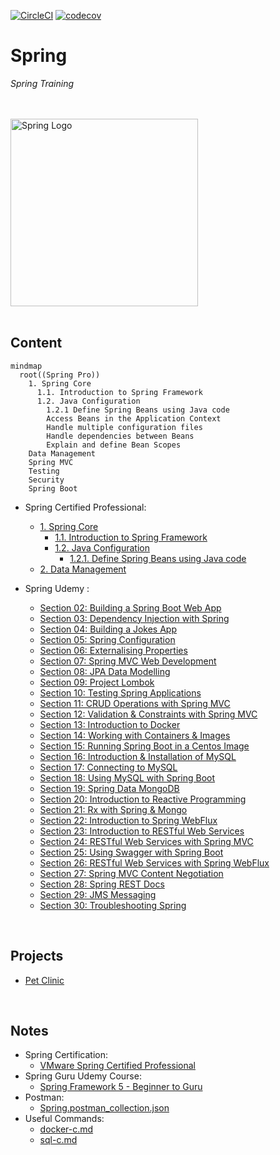 [![CircleCI](https://dl.circleci.com/status-badge/img/gh/JRSmiffy/spring/tree/main.svg?style=svg)](https://dl.circleci.com/status-badge/redirect/gh/JRSmiffy/spring/tree/main)
[![codecov](https://codecov.io/gh/JRSmiffy/spring/branch/main/graph/badge.svg?token=AK2GQ281NA)](https://codecov.io/gh/JRSmiffy/spring)

# Spring
*Spring Training*

<br>
<br>

<img src="./resources/spring-icon.svg" alt="Spring Logo" width=300>

<br>
<br>

## Content

```mermaid
mindmap
  root((Spring Pro))
    1. Spring Core
      1.1. Introduction to Spring Framework
      1.2. Java Configuration
        1.2.1 Define Spring Beans using Java code 
        Access Beans in the Application Context
        Handle multiple configuration files
        Handle dependencies between Beans
        Explain and define Bean Scopes
    Data Management
    Spring MVC
    Testing
    Security
    Spring Boot
```

* Spring Certified Professional:
    * [1. Spring Core](../01-spring-core)
        * [1.1. Introduction to Spring Framework]()
        * [1.2. Java Configuration]()
            * [1.2.1. Define Spring Beans using Java code]()
    * [2. Data Management](../02-data-management)
* Spring Udemy :
    * [Section 02: Building a Spring Boot Web App](./content/02-build-spring-boot-app)
    * [Section 03: Dependency Injection with Spring](./content/03-dependency-injection)
    * [Section 04: Building a Jokes App](./content/04-build-jokes-app)
    * [Section 05: Spring Configuration](./content/05-spring-configuration)
    * [Section 06: Externalising Properties](./content/06-externalising-properties)
    * [Section 07: Spring MVC Web Development](./content/07-spring-mvc-web-dev)
    * [Section 08: JPA Data Modelling](./content/08-jpa-data-modelling)
    * [Section 09: Project Lombok](./content/09-project-lombok)
    * [Section 10: Testing Spring Applications](./content/10-testing-spring-apps)
    * [Section 11: CRUD Operations with Spring MVC](./content/11-spring-mvc-crud-ops)
    * [Section 12: Validation & Constraints with Spring MVC](./content/12-spring-mvc-validation)
    * [Section 13: Introduction to Docker](./content/13-docker-intro)
    * [Section 14: Working with Containers & Images](./content/14-working-with-containers)
    * [Section 15: Running Spring Boot in a Centos Image](./content/15-spring-boot-with-centos)
    * [Section 16: Introduction & Installation of MySQL](./content/16-mysql-introduction)
    * [Section 17: Connecting to MySQL](./content/17-mysql-connection)
    * [Section 18: Using MySQL with Spring Boot](./content/18-mysql-with-spring-boot)
    * [Section 19: Spring Data MongoDB](./content/19-spring-data-mongodb)
    * [Section 20: Introduction to Reactive Programming](./content/20-reactive-prog-intro)
    * [Section 21: Rx with Spring & Mongo](./content/21-rx-spring-mongo)
    * [Section 22: Introduction to Spring WebFlux](./content/22-spring-webflux)
    * [Section 23: Introduction to RESTful Web Services](./content/23-restful-web-services)
    * [Section 24: RESTful Web Services with Spring MVC](./content/24-restful-with-spring-mvc)
    * [Section 25: Using Swagger with Spring Boot](./content/25-swagger-with-spring-boot)
    * [Section 26: RESTful Web Services with Spring WebFlux](./content/26-restful-spring-webflux)
    * [Section 27: Spring MVC Content Negotiation](./content/27-content-negotiation)
    * [Section 28: Spring REST Docs](./content/28-spring-rest-docs)
    * [Section 29: JMS Messaging](./content/29-jms-messaging)
    * [Section 30: Troubleshooting Spring](./content/30-troubleshooting)

    <!-- Sections 31+ ommitted for irrelevance -->

<br>

## Projects
* [Pet Clinic](./content/projects/pet-clinic)

<br>

## Notes
* Spring Certification: 
    * [VMware Spring Certified Professional](https://www.vmware.com/learning/certification/spring-certified-pro.html)
* Spring Guru Udemy Course: 
    * [Spring Framework 5 - Beginner to Guru](https://www.udemy.com/course/spring-framework-5-beginner-to-guru/)
* Postman:
    * [Spring.postman_collection.json](./resources/postman/Spring.postman_collection.json)
* Useful Commands:
    * [docker-c.md](./content/misc/docker-c.md)
    * [sql-c.md](./content/misc/sql-c.md)